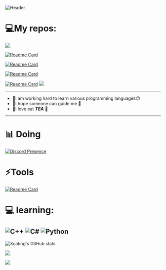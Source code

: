 
![Header](https://capsule-render.vercel.app/api?type=Waving&color=timeGradient&height=200&animation=fadeIn&section=header&text=Xcating🍵LOVEU&fontSize=35)




# 💻My repos:

![](https://camo.githubusercontent.com/fd114832a389b59adec5244841fbffa8089b1a314ce0acfa9f035c4a2676de50/68747470733a2f2f63646e2e6a7364656c6976722e6e65742f67682f73756e3032323553554e2f73756e3032323553554e2f6173736574732f696d616765732f68722e676966)

[![Readme Card](https://github-readme-stats.vercel.app/api/pin/?username=Xcating&repo=Json_Integration&theme=chartreuse-dark)](https://github.com/Xcating/Json_Integration)

[![Readme Card](https://github-readme-stats.vercel.app/api/pin/?username=Xcating&repo=GhTrTools&theme=chartreuse-dark)](https://github.com/Xcating/GhTrTool)

[![Readme Card](https://github-readme-stats.vercel.app/api/pin/?username=Xcating&repo=random-Json&theme=chartreuse-dark)](https://github.com/Xcating/random-Json)

[![Readme Card](https://github-readme-stats.vercel.app/api/pin/?username=Xcating&repo=xcating.github.io&theme=chartreuse-dark)](https://github.com/Xcating/xcating.github.io)
![](https://camo.githubusercontent.com/fd114832a389b59adec5244841fbffa8089b1a314ce0acfa9f035c4a2676de50/68747470733a2f2f63646e2e6a7364656c6976722e6e65742f67682f73756e3032323553554e2f73756e3032323553554e2f6173736574732f696d616765732f68722e676966)


---

- 🍵I am working hard to learn various programming languages😜
- 🍵I hope someone can guide me 🥰
- 🍵I love eat ***TEA*** 🍵

---

# 📊 Doing
[![Discord Presence](https://lanyard.cnrad.dev/api/995140672275349596)](https://discord.com/users/995140672275349596)
# ⚡Tools
[![Readme Card](https://github-readme-stats.vercel.app/api/pin/?username=Perfare&repo=Il2CppDumper&theme=chartreuse-dark)](https://github.com/anuraghazra/github-readme-stats)
# 💻 learning:
![C++](https://img.shields.io/badge/c++-%2300599C.svg?style=for-the-badge&logo=c%2B%2B&logoColor=white) ![C#](https://img.shields.io/badge/Jvav-%232C2D72.svg?style=for-the-badge&logo=C+&logoColor=white) ![Python](https://img.shields.io/badge/python-%232C2D72.svg?style=for-the-badge&logo=lua&logoColor=white)
---
![Xcating's GitHub stats](https://github-readme-stats.vercel.app/api?username=Xcating&count_private=true&theme=chartreuse-dark)

![](https://github-readme-stats.vercel.app/api/top-langs/?username=Xcating&layout=compact&theme=chartreuse-dark)

![](https://komarev.com/ghpvc/?username=Xcating&color=green)
